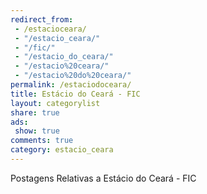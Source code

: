 ```yaml
---
redirect_from:
 - /estacioceara/
 - "/estacio_ceara/"
 - "/fic/"
 - "/estacio_do_ceara/"
 - "/estacio%20ceara/"
 - "/estacio%20do%20ceara/"
permalink: /estaciodoceara/
title: Estácio do Ceará - FIC
layout: categorylist
share: true
ads:
 show: true
comments: true
category: estacio_ceara
---
```


Postagens Relativas a Estácio do Ceará - FIC

<!--more-->
